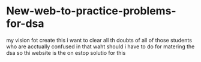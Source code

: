 # New-web-to-practice-problems-for-dsa
my vision fot create this i want to clear all th doubts of all of those students who are acctually confused in that waht should i have to do for matering the dsa so thi website is the on estop solutio for this
